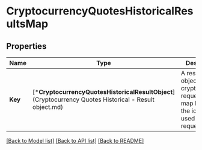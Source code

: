 # CryptocurrencyQuotesHistoricalResultsMap

## Properties
Name | Type | Description | Notes
------------ | ------------- | ------------- | -------------
**Key** | [***CryptocurrencyQuotesHistoricalResultObject**](Cryptocurrency Quotes Historical - Result object.md) | A results object for each cryptocurrency requested. The map key being the id/symbol used in the request. | [default to null]

[[Back to Model list]](../README.md#documentation-for-models) [[Back to API list]](../README.md#documentation-for-api-endpoints) [[Back to README]](../README.md)


